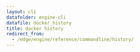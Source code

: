 ```yaml
---
layout: cli
datafolder: engine-cli
datafile: docker_history
title: docker history
redirect_from:
  - /edge/engine/reference/commandline/history/
---
```

<!--
This page is automatically generated from Docker's source code. If you want to
suggest a change to the text that appears here, open a ticket or pull request
in the source repository on GitHub:

https://github.com/docker/cli
-->
